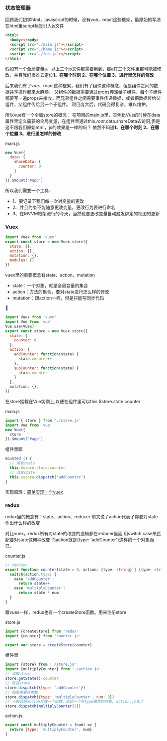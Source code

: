 ### 状态管理器
回顾我们初学html，javascript的时候，没有vue，react这些框架，最原始的写法在html里script标签引入js文件
```html
<html>
  <body></body>
  <script src="./main.js"></script>
  <script src="./home.js"></script>
  <script src="./foo.js"></script>
</html>
```
假如有一个全局变量a，以上三个js文件都需要用到，那a在三个文件里都可能被修改，并且我们很难去定位**1、在哪个时刻 2、在哪个位置 3、进行里怎样的修改**

后来我们有了vue、react这种框架，我们有了组件这种概念，但是组件之间的数据共享操作起来太麻烦。
父组件的数据需要通过props传递给子组件，每个子组件都要写一遍props来接收。而兄弟组件之间需要事件传递数据，或者把数据传给父组件，父组件传给另一个子组件。
项目庞大后，代码变得复杂，难以维护。

所以vue有一个全局store的概念：
在项目的main.js里，实例化Vue的时候在data属性里定义需要的全局变量，在组件里通过this.$root.$data.shareData去访问,但是这不跟我们原始html，js的效果是一样的吗？
依然不知道**1、在哪个时刻 2、在哪个位置 3、进行里怎样的修改**

main.js
```javascript
new Vue({
  data: {
    shareData: {
      counter: 0
    }
  }
}).$mount('#app')
```
所以我们需要一个工具:
* 1、要记录下我们每一次对变量的更改
* 2、并且约束不能随意更改变量，更改行为要进行命名
* 3、在MVVM框架流行的今天，当然也要更改变量自动触发绑定的视图的更新

### Vuex
```javascript
import Vuex from 'vuex'
export const store = new Vuex.store({
  state: {},
  action: {},
  mutation: {},
  modules: {}
})
```
vuex里的重要概念有state、action、mutation
* state：一个对象，就是全局变量的集合
* action：方法的集合，要对state进行怎么样的修改
* mutation：跟action一样，但是只能写同步代码

🌰
```javascript
import Vuex from 'vuex'
import Vue from 'vue'
Vue.use(Vuex)
export const store = new Vuex.store({
  state: {
    counter: 0
  },
  action: {
    addCounter: function(state) {
      state.conuter++
    },
    subCounter: function(state) {
      state.counter--
    }
  },
  mutation: {},
})
```
在store挂载在Vue实例上,以便在组件里可以this.$store.state.counter

main.js
```javascript
import { store } from './store.js'
import Vue from 'vue'
new Vue({
  store
}).$mount('#app')
```
组件里面
```javascript
mounted () {
  // 读取state
  this.$store.state.counter
  // 改变state
  this.$store.dispatch('addCounter')
}
```
实现原理：[简单实现一个vuex](https://github.com/fairySusan/vuex-demo)

### redux
redux里的概念有：state、action、reducer
前文说了action代表了你要对state作出什么样的改变

对比vuex，redux所有对state的改变的逻辑都在reducer里面,用switch case来匹配要对state做何种改变
而action就是{type: 'addCounter'}这样的一个对象而已。

counter.js
```typescript
// reducer
export function counter(state = 0, action: {type: string} | {type: string; num: number}) {
  switch(action.type) {
    case 'addCounter':
      return state++
    case 'multiplyCounter':
      return state * num
  }
}
```

跟vuex一样，redux也有一个createStore函数。用来注册store

store.js
```javascript
import {createStore} from 'redux'
import {counter} from 'counter.js'

export var store = createStore(counter)
```

组件里
```javascript
import {store} from './store.js'
import {multiplyCounter} from './action.js'
// 读取state
store.getState().counter
// 改变state
store.dispatch({type: 'addCounter'})
// 如果需要传参数
store.dispatch({type: 'multiplyCounter', num: 3})
// 一般会把action写成一个函数，返回一个带type属性的对象, action.js如下
store.dispatch(multiplyCounter(3))
```
action.js
```javascript
export const multiplyCounter = (num) => { 
  return {type: 'multiplyCounter', num}
}
```